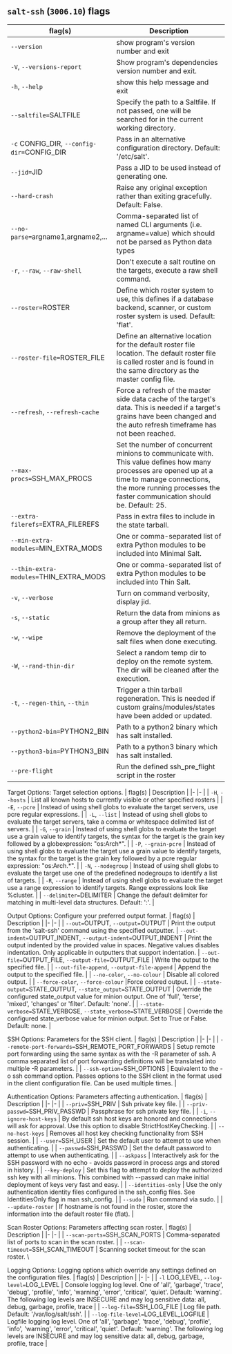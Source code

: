 
## `salt-ssh` (`3006.10`) flags


| flag(s)               | Description                           |
|-                      |-                                      |
| `--version`             | show program's version number and exit |
| `-V`, `--versions-report` | Show program's dependencies version number and exit. |
| `-h`, `--help `           | show this help message and exit |
| `--saltfile=`SALTFILE   | Specify the path to a Saltfile. If not passed, one will be searched for in the current working directory. |
| `-c` CONFIG_DIR, `--config-dir=`CONFIG_DIR | Pass in an alternative configuration directory. Default: '/etc/salt'. |
| `--jid=`JID             | Pass a JID to be used instead of generating one. |
| `--hard-crash`          | Raise any original exception rather than exiting gracefully. Default: False. |
| `--no-parse=`argname1,argname2,... | Comma-separated list of named CLI arguments (i.e. argname=value) which should not be parsed as Python data types |
| `-r`, `--raw`, `--raw-shell` | Don't execute a salt routine on the targets, execute a raw shell command. |
| `--roster=`ROSTER       | Define which roster system to use, this defines if a database backend, scanner, or custom roster system is used. Default: 'flat'. |
| `--roster-file=`ROSTER_FILE | Define an alternative location for the default roster file location. The default roster file is called roster and is found in the same directory as the master config file. |
| `--refresh`, `--refresh-cache` | Force a refresh of the master side data cache of the target's data. This is needed if a target's grains have been changed and the auto refresh timeframe has not been reached.
| `--max-procs=`SSH_MAX_PROCS | Set the number of concurrent minions to communicate with. This value defines how many processes are opened up at a time to manage connections, the more running processes the faster communication should be. Default: 25. |
| `--extra-filerefs=`EXTRA_FILEREFS | Pass in extra files to include in the state tarball. |
| `--min-extra-modules=`MIN_EXTRA_MODS | One or comma-separated list of extra Python modules to be included into Minimal Salt. |
| `--thin-extra-modules=`THIN_EXTRA_MODS | One or comma-separated list of extra Python modules to be included into Thin Salt. |
| `-v`, `--verbose`         | Turn on command verbosity, display jid. |
| `-s`, `--static`          | Return the data from minions as a group after they all return. |
| `-w`, `--wipe`            | Remove the deployment of the salt files when done executing. |
| `-W`, `--rand-thin-dir`   | Select a random temp dir to deploy on the remote system. The dir will be cleaned after the execution. |
| `-t`, `--regen-thin`, `--thin` | Trigger a thin tarball regeneration. This is needed if custom grains/modules/states have been added or updated. |
| `--python2-bin=`PYTHON2_BIN | Path to a python2 binary which has salt installed. |
| `--python3-bin=`PYTHON3_BIN | Path to a python3 binary which has salt installed. |
| `--pre-flight`              | Run the defined ssh_pre_flight script in the roster |

Target Options: Target selection options.
| flag(s)          | Description                           |
|-                 |-                                      |
| `-H`, `--hosts`      | List all known hosts to currently visible or other specified rosters |
| `-E`, `--pcre`       | Instead of using shell globs to evaluate the target servers, use pcre regular expressions. |
| `-L`, `--list`       | Instead of using shell globs to evaluate the target servers, take a comma or whitespace delimited list of servers. |
| `-G`, `--grain`      | Instead of using shell globs to evaluate the target use a grain value to identify targets, the syntax for the target is the grain key followed by a globexpression: "os:Arch*". |
| `-P`, `--grain-pcre` | Instead of using shell globs to evaluate the target use a grain value to identify targets, the syntax for the target is the grain key followed by a pcre regular expression: "os:Arch.*". |
| `-N`, `--nodegroup`  | Instead of using shell globs to evaluate the target use one of the predefined nodegroups to identify a list of targets. |
| `-R`, `--range`      | Instead of using shell globs to evaluate the target use a range expression to identify targets. Range expressions look like %cluster. |
| `--delimiter=`DELIMITER | Change the default delimiter for matching in multi-level data structures. Default: ':'. |

Output Options: Configure your preferred output format.
| flag(s)          | Description                           |
|-                 |-                                      |
| `--out=`OUTPUT, `--output=`OUTPUT | Print the output from the 'salt-ssh' command using the specified outputter.
| `--out-indent=`OUTPUT_INDENT, `--output-indent=`OUTPUT_INDENT | Print the output indented by the provided value in spaces. Negative values disables indentation. Only applicable in outputters that support indentation.
| `--out-file=`OUTPUT_FILE, `--output-file=`OUTPUT_FILE | Write the output to the specified file. |
| `--out-file-append`, `--output-file-append` | Append the output to the specified file. |
| `--no-color`, `--no-colour` | Disable all colored output. |
| `--force-color`, `--force-colour` |Force colored output. |
| `--state-output=`STATE_OUTPUT, `--state_output=`STATE_OUTPUT | Override the configured state_output value for minion output. One of 'full', 'terse', 'mixed', 'changes' or 'filter'. Default: 'none'. |
| `--state-verbose=`STATE_VERBOSE, `--state_verbose=`STATE_VERBOSE | Override the configured state_verbose value for minion output. Set to True or False. Default: none. |

SSH Options: Parameters for the SSH client.
| flag(s)          | Description                           |
|-                 |-                                      |
| `--remote-port-forwards=`SSH_REMOTE_PORT_FORWARDS | Setup remote port forwarding using the same syntax as with the -R parameter of ssh. A comma separated list of port forwarding definitions will be translated into multiple -R parameters. |
| `--ssh-option=`SSH_OPTIONS | Equivalent to the -o ssh command option. Passes options to the SSH client in the format used in the client configuration file. Can be used multiple times. |

Authentication Options: Parameters affecting authentication.
| flag(s)          | Description                           |
|-                 |-                                      |
| `--priv=`SSH_PRIV     | Ssh private key file. |
| `--priv-passwd=`SSH_PRIV_PASSWD | Passphrase for ssh private key file. |
| `-i`, `--ignore-host-keys` | By default ssh host keys are honored and connections will ask for approval. Use this option to disable StrictHostKeyChecking. |
| `--no-host-keys`         | Removes all host key checking functionality from SSH session. |
| `--user=`SSH_USER     | Set the default user to attempt to use when authenticating. |
| `--passwd=`SSH_PASSWD | Set the default password to attempt to use when authenticating. |
| `--askpass`           | Interactively ask for the SSH password with no echo - avoids password in process args and stored in history. |
| `--key-deploy`        | Set this flag to attempt to deploy the authorized ssh key with all minions. This combined with --passwd can make initial deployment of keys very fast and easy. |
| `--identities-only`   | Use the only authentication identity files configured in the ssh_config files. See IdentitiesOnly flag in man ssh_config. |
| `--sudo`              | Run command via sudo. |
| `--update-roster`     | If hostname is not found in the roster, store the information into the default roster file (flat). |

Scan Roster Options: Parameters affecting scan roster.
| flag(s)          | Description                           |
|-                 |-                                      |
| `--scan-ports=`SSH_SCAN_PORTS | Comma-separated list of ports to scan in the scan roster. |
| `--scan-timeout=`SSH_SCAN_TIMEOUT | Scanning socket timeout for the scan roster. \

Logging Options: Logging options which override any settings defined on the configuration files.
| flag(s)          | Description                           |
|-                 |-                                      |
| `-l` LOG_LEVEL, `--log-level=`LOG_LEVEL | Console logging log level. One of 'all', 'garbage', 'trace', 'debug', 'profile', 'info', 'warning', 'error', 'critical', 'quiet'. Default: 'warning'. The following log levels are INSECURE and may log sensitive data: all, debug, garbage, profile, trace |
| `--log-file=`SSH_LOG_FILE | Log file path. Default: '/var/log/salt/ssh'. |
| `--log-file-level=`LOG_LEVEL_LOGFILE | Logfile logging log level. One of 'all', 'garbage', 'trace', 'debug', 'profile', 'info', 'warning', 'error', 'critical', 'quiet'. Default: 'warning'. The following log levels are INSECURE and may log sensitive data: all, debug, garbage, profile, trace |
